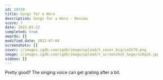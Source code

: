 ```yaml
---
id: 19719
title: Songs for a Hero
description: Songs for a Hero - Review
score: 7
date: 2021-03-22
completed: true
awards: []
modified_date: 2022-07-04
screenshots: []
cover: //images.igdb.com/igdb/image/upload/t_cover_big/co2k79.png
image: //images.igdb.com/igdb/image/upload/t_screenshot_huge/sc8qi0.jpg
videos: []
---
```

Pretty good? The singing voice can get grating after a bit.